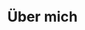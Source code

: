 ---
title: "Über mich"
heading : "Hier kommt mein FIRMENNAME"
company_description : "Unaufgeregte Hilfe für mehr Selbstermächtigung im Umgang mit Computern und Internet, Von ♀︎ für ⚧."
person_description :
  "Ich bin ein computerbegeistertes Einhorn, entspannte Feministin und bedingungslose Frauen*-Unterstützerin. 
Als jahrelange Wahlfranzösin (Ich habe 18 Jahre in Frankreich gelebt) sehe ich das Leben und seine Herausforderungen 
eher locker und versuche mir meine gute Laune nicht verderben zu lassen. 
Das gilt auch für technische Herausforderungen. Mein Motto ist \"Die Technik 
ist da um uns das Leben zu vereinfachen.\". Auch wenn das nicht immer der Fall ist :). 
<br><br>
Meine Begeisterung für Computer begann in den 90er Jahren mit dem Internet. 
Aufgrund heute leider oft noch gültiger Stereotypen hab ich Wirtschaft studiert statt Informatik. 
Nach 15 Jahren im Innendienst und Projekt Management habe ich
meinen ursprünglichen Traum realisiert und meinen Bachelor in Software Design gemacht. 
<br><br>
Durch diese Kombination kenne ich sowohl die Anwender- als auch die Entwicklerseite, was mir eine einzigartige 
Perspektive gibt um Probleme mit Computern und Software zu lösen."
person_image: images/about/jake-nackos-IF9TK5Uy-KI-unsplash.jpg

---